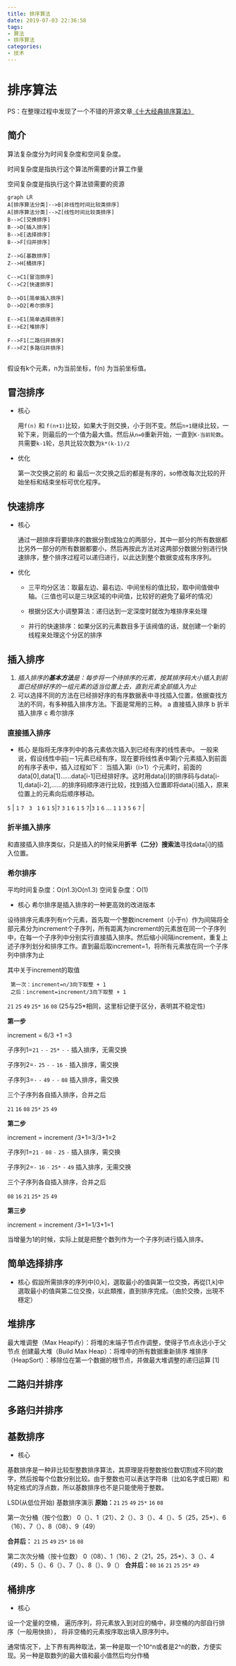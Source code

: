 ```yaml
---
title: 排序算法
date: 2019-07-03 22:36:58
tags:
- 算法
- 排序算法
categories:
- 技术
---
```


# 排序算法

PS：在整理过程中发现了一个不错的开源文章[《十大经典排序算法》](https://github.com/hustcc/JS-Sorting-Algorithm)

## 简介

算法复杂度分为时间复杂度和空间复杂度。

时间复杂度是指执行这个算法所需要的计算工作量

空间复杂度是指执行这个算法锁需要的资源



``` mermaid
graph LR
A[排序算法分类]-->B[非线性时间比较类排序]
A[排序算法分类]-->Z[线性时间比较类排序]
B-->C[交换排序]
B-->D[插入排序]
B-->E[选择排序]
B-->F[归并排序]

Z-->G[基数排序]
Z-->H[桶排序]

C-->C1[冒泡排序]
C-->C2[快速排序]

D-->D1[简单插入排序]
D-->D2[希尔排序]

E-->E1[简单选择排序]
E-->E2[堆排序]

F-->F1[二路归并排序]
F-->F2[多路归并排序]


```
假设有k个元素，n为当前坐标，f(n) 为当前坐标值。

## 冒泡排序
- 核心

  用``f(n)`` 和 ``f(n+1)``比较，如果大于则交换，小于则不变。然后``n+1``继续比较，一轮下来，则最后的一个值为最大值。然后从``n=0``重新开始，一直到``K-当前轮数``。共需要``k-1``轮，总共比较次数为``k*(k-1)/2``

- 优化

  第一次交换之前的 和 最后一次交换之后的都是有序的，so修改每次比较的开始坐标和结束坐标可优化程序。


## 快速排序

- 核心

  通过一趟排序将要排序的数据分割成独立的两部分，其中一部分的所有数据都比另外一部分的所有数据都要小，然后再按此方法对这两部分数据分别进行快速排序，整个排序过程可以递归进行，以此达到整个数据变成有序序列。

- 优化
  
  - 三平均分区法：取最左边、最右边、中间坐标的值比较，取中间值做中轴。（三值也可以是三块区域的中间值，比较好的避免了最坏的情况）
  
  - 根据分区大小调整算法：递归达到一定深度时就改为堆排序来处理
  
  - 并行的快速排序：如果分区的元素数目多于该阀值的话，就创建一个新的线程来处理这个分区的排序
  
    
  



## 插入排序
1. *插入排序的**基本方法**是：每步将一个待排序的元素，按其排序码大小插入到前面已经排好序的一组元素的适当位置上去，直到元素全部插入为止*
2. 可以选择不同的方法在已经排好序的有序数据表中寻找插入位置，依据查找方法的不同，有多种插入排序方法。下面是常用的三种。 
a 直接插入排序 
b 折半插入排序 
c 希尔排序 
### 直接插入排序

- 核心
  是指将无序序列中的各元素依次插入到已经有序的线性表中。
  一般来说，假设线性中前j－1元素已经有序，现在要将线性表中第j个元素插入到前面的有序子表中，插入过程如下：
当插入第i（i>1）个元素时，前面的data[0],data[1]……data[i-1]已经排好序。这时用data[i]的排序码与data[i-1],data[i-2],……的排序码顺序进行比较，找到插入位置即将data[i]插入，原来位置上的元素向后顺序移动。

``5`` | ``1`` ``7`` `` 3`` `` 1`` ``6``
``1`` ``5``|``7`` ``3`` ``1`` ``6`` 
``1`` ``5`` ``7``|``3`` ``1`` ``6`` 
... 
``1`` ``1`` ``3`` ``5`` ``6`` ``7`` |

  ### 折半插入排序

  和直接插入排序类似，只是插入的时候采用**折半（二分）搜索法**寻找data[i]的插入位置。

### 希尔排序
平均时间复杂度：O(n1.3)O(n1.3) 
空间复杂度：O(1)

- 核心
希尔排序是插入排序的一种更高效的改进版本

设待排序元素序列有n个元素，首先取一个整数increment（小于n）作为间隔将全部元素分为increment个子序列，所有距离为increment的元素放在同一个子序列中，在每一个子序列中分别实行直接插入排序。然后缩小间隔increment，重复上述子序列划分和排序工作。直到最后取increment=1，将所有元素放在同一个子序列中排序为止

其中关于increment的取值
```
 第一次：increment=n/3向下取整 + 1
 之后：increment=increment/3向下取整 + 1
```

``21`` ``25`` ``49`` ``25*`` ``16`` ``08`` (25与25*相同，这里标记便于区分，表明其不稳定性)

**第一步**

increment = 6/3 +1 =3

子序列1=``21`` ``-`` ``-`` ``25*`` ``-`` ``-``  插入排序，无需交换

子序列2=``-`` ``25`` ``-`` ``-`` ``16`` ``-``  插入排序，需交换

子序列3=``-`` ``-`` ``49`` ``-`` ``-``  ``08``  插入排序，需交换

三个子序列各自插入排序，合并之后

``21`` ``16`` ``08`` ``25*`` ``25`` ``49``

**第二步**

increment  = increment /3+1=3/3+1=2

子序列1=``21`` ``-`` ``08`` ``-`` ``25`` ``-``  插入排序，需交换

子序列2=``-`` ``16`` ``-`` ``25*`` ``-`` ``49``  插入排序，无需交换

三个子序列各自插入排序，合并之后

``08`` ``16`` ``21`` ``25*`` ``25`` ``49``

**第三步**

increment  = increment /3+1=1/3+1=1

当增量为1的时候，实际上就是把整个数列作为一个子序列进行插入排序。

## 简单选择排序

- 核心
假設所需排序的序列中[0,k]，選取最小的值與第一位交換，再從[1,k]中選取最小的值與第二位交換，以此類推，直到排序完成。（由於交換，出現不穩定）


## 堆排序
最大堆调整（Max Heapify）：将堆的末端子节点作调整，使得子节点永远小于父节点
创建最大堆（Build Max Heap）：将堆中的所有数据重新排序
堆排序（HeapSort）：移除位在第一个数据的根节点，并做最大堆调整的递归运算 [1] 


## 二路归并排序



## 多路归并排序



## 基数排序

- 核心

基数排序是一种非比较型整数排序算法，其原理是将整数按位数切割成不同的数字，然后按每个位数分别比较。由于整数也可以表达字符串（比如名字或日期）和特定格式的浮点数，所以基数排序也不是只能使用于整数。

LSD(从低位开始) 基数排序演示
**原始：**``21`` ``25`` ``49`` ``25*`` ``16`` ``08``

第一次分桶（按个位数）
0（）、1（21）、2（）、3（）、4（）、5（25，25*）、6（16）、7（）、8（08）、9（49）

**合并后：** ``21`` ``25`` ``49`` ``25*`` ``16`` ``08``

第二次次分桶（按十位数）
0（08）、1（16）、2（21，25，25*）、3（）、4（49）、5（）、6（）、7（）、8（）、9（）
**合并后：**``08`` ``16`` ``21`` ``25`` ``25*`` ``49`` 



## 桶排序

- 核心

设一个定量的空桶，
遍历序列，将元素放入到对应的桶中，非空桶的内部自行排序（一般用快排），
将非空桶的元素按序取出填入原序列中。

通常情况下，上下界有两种取法，第一种是取一个10^n或者是2^n的数，方便实现。另一种是取数列的最大值和最小值然后均分作桶

